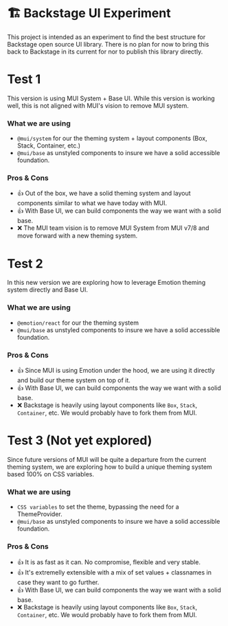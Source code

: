 # 🏗️ Backstage UI Experiment

This project is intended as an experiment to find the best structure for Backstage open source UI library. There is no plan for now to bring this back to Backstage in its current for nor to publish this library directly.

# Test 1

This version is using MUI System + Base UI. While this version is working well, this is not aligned with MUI's vision to remove MUI system.

### What we are using
- `@mui/system` for our the theming system + layout components (Box, Stack, Container, etc.)
- `@mui/base` as unstyled components to insure we have a solid accessible foundation.

### Pros & Cons

- 👍 Out of the box, we have a solid theming system and layout components similar to what we have today with MUI.
- 👍 With Base UI, we can build components the way we want with a solid base.
- ❌ The MUI team vision is to remove MUI System from MUI v7/8 and move forward with a new theming system.

# Test 2

In this new version we are exploring how to leverage Emotion theming system directly and Base UI.

### What we are using
- `@emotion/react` for our the theming system
- `@mui/base` as unstyled components to insure we have a solid accessible foundation.

### Pros & Cons

- 👍 Since MUI is using Emotion under the hood, we are using it directly and build our theme system on top of it.
- 👍 With Base UI, we can build components the way we want with a solid base.
- ❌ Backstage is heavily using layout components like `Box`, `Stack`, `Container`, etc. We would probably have to fork them from MUI.

# Test 3 (Not yet explored)

Since future versions of MUI will be quite a departure from the current theming system, we are exploring how to build a unique theming system based 100% on CSS variables.

### What we are using
- `CSS variables` to set the theme, bypassing the need for a ThemeProvider.
- `@mui/base` as unstyled components to insure we have a solid accessible foundation.

### Pros & Cons

- 👍 It is as fast as it can. No compromise, flexible and very stable.
- 👍 It's extremelly extensible with a mix of set values + classnames in case they want to go further.
- 👍 With Base UI, we can build components the way we want with a solid base.
- ❌ Backstage is heavily using layout components like `Box`, `Stack`, `Container`, etc. We would probably have to fork them from MUI.
